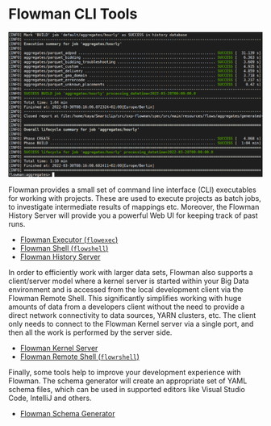 # Flowman CLI Tools

![Flowman Shell in Action](../images/console-01.png)

Flowman provides a small set of command line interface (CLI) executables for working with projects. These are used
to execute projects as batch jobs, to investigate intermediate results of mappings etc. Moreover, the Flowman History
Server will provide you a powerful Web UI for keeping track of past runs.

* [Flowman Executor (`flowexec`)](flowexec/index.md)
* [Flowman Shell (`flowshell`)](flowshell/index.md)
* [Flowman History Server](history-server.md)
 
In order to efficiently work with larger data sets, Flowman also supports a client/server model where a kernel server
is started within your Big Data environment and is accessed from the local development client via the Flowman Remote
Shell. This significantly simplifies working with huge amounts of data from a developers client without the need
to provide a direct network connectivity to data sources, YARN clusters, etc. The client only needs to connect to
the Flowman Kernel server via a single port, and then all the work is performed by the server side.
* [Flowman Kernel Server](flowman-kernel/index.md)
* [Flowman Remote Shell (`flowrshell`)](flowrshell/index.md)
 
Finally, some tools help to improve your development experience with Flowman. The schema generator will create an
appropriate set of YAML schema files, which can be used in supported editors like Visual Studio Code, IntelliJ and
others.
* [Flowman Schema Generator](schema.md)
